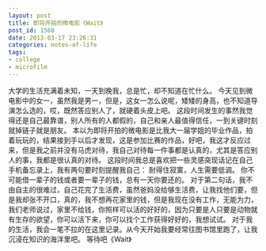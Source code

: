 ```yaml
---
layout: post
title: 即将开拍的微电影《Wait》
post_id: 1560
date: 2013-03-17 23:26:31
categories: notes-of-life
tags:
- college
- microfilm
---
```


大学的生活充满着未知，一天到晚我，总是忙，却不知道在忙什么。 今天见到微电影中的女一，虽然我是男一，但是，这女一怎么说呢，矮矮的身高，也不知道导演怎么选的，哎，既然答应别人了，就硬着头皮上吧。 这段时间发生的事然我觉得还是自己最靠谱，别人所有的人都假的，自己和亲人最值得信任，一到关键时刻就掉链子就是朋友。 本以为即将开拍的微电影是比我大一届学姐的毕业作品，拍着玩玩的，结果接到手以后才发现，这是参加比赛的作品，好吧，我这才反应过来，但是我之前并没有马虎对待，我自己对待每一件事都是认真的，尤其是答应别人的事，我都是很认真的对待。 这段时间我总是喜欢把一些灵感突现话记在自己手机备忘录上，我有两句要时刻提醒我自己： 耐得住寂寞，人生需要低调。 你不可能借一辈子的钱或者要一辈子的钱，总有一天你要还的。 对于第二句话，我不由自主的很难过，自己花完了生活费，虽然爸妈没给够生活费，让我找他们要，但是我却张不开口，真的，我不想再花家里的钱，但是我现在没有工作，无能为力，我们老师说过，家里不给钱，你照样可以活的好好的，因为只要是人只要是动物就有生存的欲望，你可以活下来，你可以找个工作获得好好的，我想试试。 对于我的生活，我会一笔不拉的在这里记录。从今天开始我要经常往图书馆里跑了，让我沉浸在知识的海洋里吧。 等待吧《Wait》
